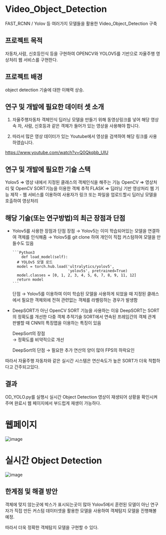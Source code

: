 # Video_Object_Detection
FAST_RCNN / Yolov 등 여러가지 모델들을 활용한 Video_Object_Detection 구축

## 프로젝트 목적
자동차,사람, 신호등인식 등을 구현하여 OPENCV와 YOLOV5를 기반으로 자율주행 영상처리 웹 서비스를 구현한다.

## 프로젝트 배경
object detection 기술에 대한 이해력 상승.

## 연구 및 개발에 필요한 데이터 셋 소개
1. 자율주행자동차 객체인식 딥러닝 모델을 만들기 위해 동영상링크를 넣어
해당 영상속 차, 사람, 신호등과 같은 객체가 들어가 있는 영상을 사용해야 합니다.

2. 따라서 많은 영상 데이터가 있는
Youtube에서 영상을 검색하여 해당 링크를 사용하였습니다.

https://www.youtube.com/watch?v=Q0Qkqbb_UIU

## 연구 및 개발에 필요한 기술 스택
Yolov5 ⇒ 영상 내에서 지정된 클래스의 객체인식을 해주는 기능
OpenCV ⇒ 영상처리 및 OpenCV SORT기능을 이용한 객체 추적
FLASK ⇒ 딥러닝 기반 영상처리 웹 기능 제작
    - 웹 서비스를 이용하여 사용자가 링크 또는 파일을 업로드할시 딥러닝 모델을
    호출하여 영상처리
    
## 해당 기술(또는 연구방법)의 최근 장점과 단점
- Yolov5를 사용한 장점과 단점
    장점
      → Yolov5는 이미 학습되어있는 모델을 연결하여 객체를 인식해줌
      → Yolov5를 git clone 하여 개인이 직접 커스텀하여 모델을 만들수도 있음
      
      ```Python3
          def load_model(self):
        # YOLOv5 모델 로드
        model = torch.hub.load('ultralytics/yolov5',
                               'yolov5s', pretrained=True)
        model.classes = [0, 1, 2, 3, 4, 5, 6, 7, 8, 9, 11, 12]
        return model
      ```
      
    단점
      → Yolov5를 이용하여 이미 학습된 모델을 사용하게 되었을 때 지정된 클래스에서 필요한 객체외에 전혀 관련없는 객체를 라벨링하는 경우가 발생함
        
- DeepSORT가 아닌 OpenCV SORT 기능을 사용하는 이유
    DeepSORT는 SORT의 정확도를 개선한 다중 객체 추적기술
    SORT에서 연속된 프레임간의 객체 관계 판별할 때 CNN의 특징맵을 이용하는 특징이 있음
    
    DeepSort의 장점  
      → 정확도를 비약적으로 개선
        
    DeepSort의 단점
      → 필요한 추가 연산의 양이 많아 FPS의 하락요인
        
    
 따라서 자율주행 자동차와 같은 실시간 시스템은 연산속도가 높은 SORT가 더욱 적합하다고 간주되고있다.


## 결과
OD_YOLO.py를 실행시 실시간 Object Detection 영상이 재생되어 상황을 확인시켜주며 완료시 웹 페이지에서 부드럽게 재생이 가능하다.
# 웹페이지
![image](https://user-images.githubusercontent.com/97720878/180149559-80a70487-ebbb-4751-a9ec-faccaace69c0.png)

# 실시간 Object Detection
![image](https://user-images.githubusercontent.com/97720878/180149770-d1009a08-1c1d-452b-9c4b-ca9db64992ba.png)


## 한계점 및 해결 방안
객체에 맞지 않는곳에 박스가 표시되는곳이 많아 Yolov5에서 훈련된 모델이 아닌
연구자가 직접 만든 커스텀 데이터셋을 활용한 모델을 사용하여 객체탐지 모델을  진행해볼 예정.

따라서 더욱 정확한 객체탐지 모델을 구현할 수 있다.
